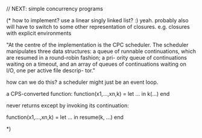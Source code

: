 // NEXT: simple concurrency programs

(*
how to implement?
use a linear singly linked list? :) yeah.
probably also will have to switch to some other representation of closures.
e.g. closures with explicit environments

"At the centre of the implementation is the CPC scheduler. The
scheduler manipulates three data structures: a queue of runnable
continuations, which are resumed in a round-robin fashion; a pri-
ority queue of continuations waiting on a timeout, and an array of
queues of continuations waiting on I/O, one per active file descrip-
tor."

how can we do this?
a scheduler might just be an event loop.

a CPS-converted function:
function(x1,...,xn,k) = let ... in k(...) end

never returns except by invoking its continuation:

function(x1,...,xn,k) = let ... in resume(k, ...) end

*)
